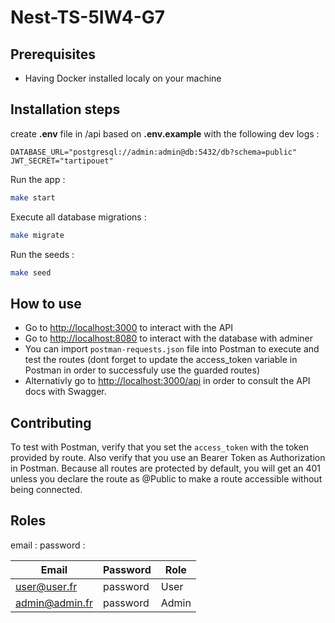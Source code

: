 # Nest-TS-5IW4-G7

## Prerequisites

- Having Docker installed localy on your machine

## Installation steps

create **.env** file in /api based on **.env.example** with the following dev logs :

```env
DATABASE_URL="postgresql://admin:admin@db:5432/db?schema=public"
JWT_SECRET="tartipouet"
```

Run the app :

```bash
make start
```

Execute all database migrations :

```bash
make migrate
```

Run the seeds :

```bash
make seed
```

## How to use

- Go to <http://localhost:3000> to interact with the API
- Go to <http://localhost:8080> to interact with the database with adminer
- You can import `postman-requests.json` file into Postman to execute and test the routes (dont forget to update the access_token variable in Postman in order to successfuly use the guarded routes)
- Alternativly go to <http://localhost:3000/api> in order to consult the API docs with Swagger.

## Contributing

To test with Postman, verify that you set the `access_token` with the token provided by </login> route.
Also verify that you use an Bearer Token as Authorization in Postman. Because all routes are protected by default, you will get an 401 unless you declare the route as @Public to make a route accessible without being connected.

## Roles

email :
password :

| Email          | Password | Role  |
| -------------- | -------- | ----- |
| user@user.fr   | password | User  |
| admin@admin.fr | password | Admin |
